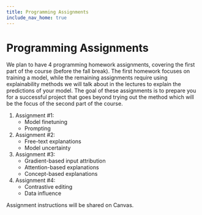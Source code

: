 ```yaml
---
title: Programming Assignments
include_nav_home: true
---
```


# Programming Assignments

We plan to have 4 programming homework assignments, covering the first part of the course (before the fall break). The first homework focuses on training a model, while the remaining assignments require using explainability methods we will talk about in the lectures to explain the predictions of your model. The goal of these assignments is to prepare you for a successful project that goes beyond trying out the method which will be the focus of the second part of the course. 

1. Assignment #1:
    * Model finetuning 
    * Prompting 
2. Assignment #2:
    * Free-text explanations
    * Model uncertainty
3. Assignment #3:
    * Gradient-based input attribution
    * Attention-based explanations
    * Concept-based explanations 
4. Assignment #4: 
    * Contrastive editing
    * Data influence 

Assignment instructions will be shared on Canvas.

